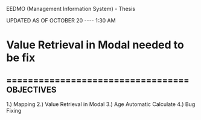 EEDMO (Management Information System) - Thesis

UPDATED AS OF OCTOBER 20 ---- 1:30 AM

Value Retrieval in Modal needed to be fix
=====================================


==================================
OBJECTIVES
------------------------
1.) Mapping
2.) Value Retrieval in Modal
3.) Age Automatic Calculate
4.) Bug Fixing
